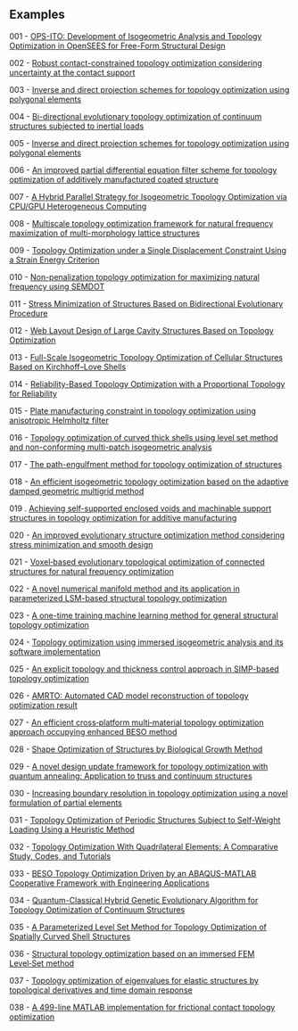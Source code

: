 ## Examples

001 - [OPS-ITO: Development of Isogeometric Analysis and Topology Optimization in OpenSEES for Free-Form Structural Design](https://doi.org/10.1016/j.cad.2023.103517)

002 - [Robust contact-constrained topology optimization considering uncertainty at the contact support](https://www.researchsquare.com/article/rs-3275237/v1)

003 - [Inverse and direct projection schemes for topology optimization using polygonal elements](https://www.researchgate.net/publication/347079140_Inverse_and_direct_projection_schemes_for_topology_optimization_using_polygonal_elements)

004 - [Bi-directional evolutionary topology optimization of continuum structures subjected to inertial loads](https://doi.org/10.1016/j.advengsoft.2020.102897)

005 - [Inverse and direct projection schemes for topology optimization using polygonal elements](https://www.researchgate.net/publication/347079140_Inverse_and_direct_projection_schemes_for_topology_optimization_using_polygonal_elements)

006 - [An improved partial differential equation filter scheme for topology optimization of additively manufactured coated structure](https://doi.org/10.1016/j.compstruc.2023.107147)

007 - [A Hybrid Parallel Strategy for Isogeometric Topology Optimization via CPU/GPU Heterogeneous Computing](https://doi.org/10.32604/cmes.2023.029177)

008 -  [Multiscale topology optimization framework for natural frequency maximization of multi-morphology lattice structures](https://doi.org/10.1016/j.compstruct.2023.117720)

009 - [Topology Optimization under a Single Displacement Constraint Using a Strain Energy Criterion](https://doi.org/10.3390/applmech4020031)

010 - [Non-penalization topology optimization for maximizing natural frequency using SEMDOT](https://www.researchgate.net/publication/372506078_Non-penalization_topology_optimization_for_maximizing_natural_frequency_using_SEMDOT)

011 - [Stress Minimization of Structures Based on Bidirectional Evolutionary Procedure](https://doi.org/10.1061/(ASCE)ST.1943-541X.0002264)

012 - [Web Layout Design of Large Cavity Structures Based on Topology Optimization](https://www.techscience.com/CMES/v138n3/54960)

013 - [Full-Scale Isogeometric Topology Optimization of Cellular Structures Based on Kirchhoff–Love Shells](https://www.techscience.com/CMES/v139n3/55627)

014 - [Reliability-Based Topology Optimization with a Proportional Topology for Reliability](https://doi.org/10.3390/aerospace11060435)

015 - [Plate manufacturing constraint in topology optimization using anisotropic Helmholtz filter](http://dx.doi.org/10.21203/rs.3.rs-3623856/v1)

016 - [Topology optimization of curved thick shells using level set method and non-conforming multi-patch isogeometric analysis](https://doi.org/10.1016/j.cma.2024.117205)

017 - [The path-engulfment method for topology optimization of structures](https://doi.org/10.1016/j.advengsoft.2024.103715)

018 - [An efficient isogeometric topology optimization based on the adaptive damped geometric multigrid method](https://doi.org/10.1016/j.advengsoft.2024.103712)

019 . [Achieving self-supported enclosed voids and machinable support structures in topology optimization for additive manufacturing](https://doi.org/10.1007/s00158-024-03858-z)

020 - [An improved evolutionary structure optimization method considering stress minimization and smooth design](https://doi.org/10.1002/nme.7551)

021 - [Voxel‑based evolutionary topological optimization of connected structures for natural frequency optimization](https://doi.org/10.1007/s10999-024-09722-8)

022 - [A novel numerical manifold method and its application in parameterized LSM-based structural topology optimization](https://doi.org/10.1016/j.cma.2023.116457)

023 - [A one-time training machine learning method for general structural topology optimization](https://doi.org/10.1016/j.tws.2024.112595)

024 - [Topology optimization using immersed isogeometric analysis and its software implementation](https://doi.org/10.1016/j.cma.2024.117374)

025 - [An explicit topology and thickness control approach in SIMP-based topology optimization](https://doi.org/10.1016/j.compstruc.2024.107631)

026 - [AMRTO: Automated CAD model reconstruction of topology optimization result](https://doi.org/10.1016/j.cma.2024.117673)

027 - [An efficient cross‑platform multi‑material topology optimization approach occupying enhanced BESO method](https://doi.org/10.1007/s11012-024-01916-w)

028 - [Shape Optimization of Structures by Biological Growth Method](https://doi.org/10.3390/app14146245)

029 - [A novel design update framework for topology optimization with quantum annealing: Application to truss and continuum structures](https://doi.org/10.1016/j.cma.2025.117746)

030 - [Increasing boundary resolution in topology optimization using a novel formulation of partial elements](https://doi.org/10.1007/s00158-025-04009-8)

031 - [Topology Optimization of Periodic Structures Subject to Self-Weight Loading Using a Heuristic Method](https://doi.org/10.3390/ma17225652)

032 -  [Topology Optimization With Quadrilateral Elements: A Comparative Study, Codes, and Tutorials](https://doi.org/10.1002/cae.70031)

033 - [BESO Topology Optimization Driven by an ABAQUS-MATLAB Cooperative Framework with Engineering Applications](https://doi.org/10.3390/app15094924)

034 - [Quantum-Classical Hybrid Genetic Evolutionary Algorithm for Topology Optimization of Continuum Structures](http://dx.doi.org/10.1002/nme.70073)

035 - [A Parameterized Level Set Method for Topology Optimization of Spatially Curved Shell Structures](https://doi.org/10.1016/j.tws.2025.113680)

036 - [Structural topology optimization based on an immersed FEM Level‑Set method](https://doi.org/10.1007/s00158-025-04083-y)

037 - [Topology optimization of eigenvalues for elastic structures by topological derivatives and time domain response](http://dx.doi.org/10.1299/mej.25-00129)

038 -  [A 499-line MATLAB implementation for frictional contact topology optimization](https://doi.org/10.1007/s00158-025-04081-0)
